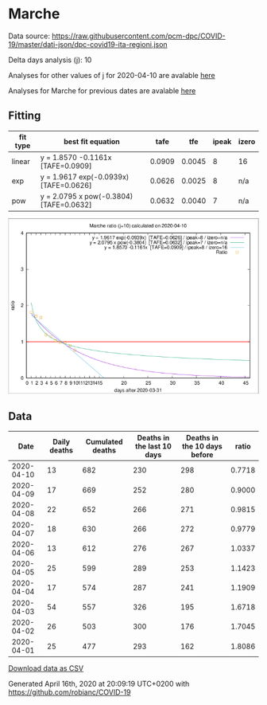 # Marche

Data source: https://raw.githubusercontent.com/pcm-dpc/COVID-19/master/dati-json/dpc-covid19-ita-regioni.json

Delta days analysis (j): 10

Analyses for other values of j for 2020-04-10 are avalable [here](../2020-04-10/README.md)

Analyses for Marche for previous dates are avalable [here](../README.md)

## Fitting 
|fit type|best fit equation|tafe|tfe|ipeak|izero|
|-------|-----|--------|------|---|---|
|linear|y = 1.8570 -0.1161x  [TAFE=0.0909]|0.0909|0.0045|8|16|
|exp|y = 1.9617 exp(-0.0939x)  [TAFE=0.0626]|0.0626|0.0025|8|n/a|
|pow|y = 2.0795 x pow(-0.3804)  [TAFE=0.0632]|0.0632|0.0040|7|n/a|

![Plot](COVID-19_marche_j10_2020-04-10.png)

## Data
|Date|Daily deaths|Cumulated deaths|Deaths in the last 10 days|Deaths in the 10 days before|ratio|
|----|----------|-----------|-------|--------------------|-----|
|2020-04-10|13|682|230|298|0.7718|
|2020-04-09|17|669|252|280|0.9000|
|2020-04-08|22|652|266|271|0.9815|
|2020-04-07|18|630|266|272|0.9779|
|2020-04-06|13|612|276|267|1.0337|
|2020-04-05|25|599|289|253|1.1423|
|2020-04-04|17|574|287|241|1.1909|
|2020-04-03|54|557|326|195|1.6718|
|2020-04-02|26|503|300|176|1.7045|
|2020-04-01|25|477|293|162|1.8086|

[Download data as CSV](COVID-19_marche_j10_2020-04-10.csv)

Generated April 16th, 2020 at 20:09:19 UTC+0200 with https://github.com/robianc/COVID-19
